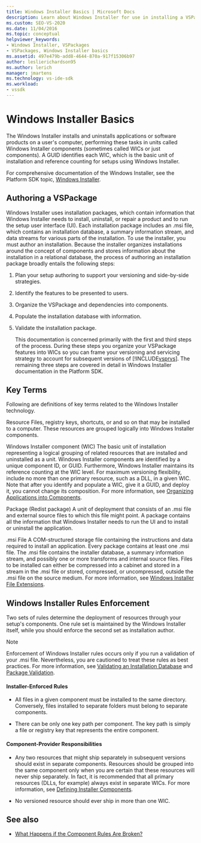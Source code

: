 ```yaml
---
title: Windows Installer Basics | Microsoft Docs
description: Learn about Windows Installer for use in installing a VSPackage, including organizing your VSPackage features into Windows Installer components.
ms.custom: SEO-VS-2020
ms.date: 11/04/2016
ms.topic: conceptual
helpviewer_keywords:
- Windows Installer, VSPackages
- VSPackages, Windows Installer basics
ms.assetid: 497e479b-add8-4644-870a-917f15306b97
author: leslierichardson95
ms.author: lerich
manager: jmartens
ms.technology: vs-ide-sdk
ms.workload:
- vssdk
---
```

# Windows Installer Basics
The Windows Installer installs and uninstalls applications or software products on a user's computer, performing these tasks in units called Windows Installer components (sometimes called WICs or just components). A GUID identifies each WIC, which is the basic unit of installation and reference counting for setups using Windows Installer.

 For comprehensive documentation of the Windows Installer, see the Platform SDK topic, [Windows Installer](/previous-versions/2kt85ked(v=vs.120)).

## Authoring a VSPackage
 Windows Installer uses installation packages, which contain information that Windows Installer needs to install, uninstall, or repair a product and to run the setup user interface (UI). Each installation package includes an .msi file, which contains an installation database, a summary information stream, and data streams for various parts of the installation. To use the installer, you must author an installation. Because the installer organizes installations around the concept of components and stores information about the installation in a relational database, the process of authoring an installation package broadly entails the following steps:

1. Plan your setup authoring to support your versioning and side-by-side strategies.

2. Identify the features to be presented to users.

3. Organize the VSPackage and dependencies into components.

4. Populate the installation database with information.

5. Validate the installation package.

   This documentation is concerned primarily with the first and third steps of the process. During these steps you organize your VSPackage features into WICs so you can frame your versioning and servicing strategy to account for subsequent versions of [!INCLUDE[vsprvs](../../code-quality/includes/vsprvs_md.md)]. The remaining three steps are covered in detail in Windows Installer documentation in the Platform SDK.

## Key Terms
 Following are definitions of key terms related to the Windows Installer technology.

 Resource
 Files, registry keys, shortcuts, or and so on that may be installed to a computer. These resources are grouped logically into Windows Installer components.

 Windows Installer component (WIC)
 The basic unit of installation representing a logical grouping of related resources that are installed and uninstalled as a unit. Windows Installer components are identified by a unique component ID, or GUID. Furthermore, Windows Installer maintains its reference counting at the WIC level. For maximum versioning flexibility, include no more than one primary resource, such as a DLL, in a given WIC. Note that after you identify and populate a WIC, give it a GUID, and deploy it, you cannot change its composition. For more information, see [Organizing Applications into Components](/windows/desktop/Msi/organizing-applications-into-components).

 Package (Redist package)
 A unit of deployment that consists of an .msi file and external source files to which this file might point. A package contains all the information that Windows Installer needs to run the UI and to install or uninstall the application.

 .msi File
 A COM-structured storage file containing the instructions and data required to install an application. Every package contains at least one .msi file. The .msi file contains the installer database, a summary information stream, and possibly one or more transforms and internal source files. Files to be installed can either be compressed into a cabinet and stored in a stream in the .msi file or stored, compressed, or uncompressed, outside the .msi file on the source medium. For more information, see [Windows Installer File Extensions](/windows/desktop/Msi/windows-installer-file-extensions).

## Windows Installer Rules Enforcement
 Two sets of rules determine the deployment of resources through your setup's components. One rule set is maintained by the Windows Installer itself, while you should enforce the second set as installation author.

> [!NOTE]
> Enforcement of Windows Installer rules occurs only if you run a validation of your .msi file. Nevertheless, you are cautioned to treat these rules as best practices. For more information, see [Validating an Installation Database](/windows/desktop/Msi/validating-an-installation-database) and [Package Validation](/windows/desktop/Msi/package-validation).

#### Installer-Enforced Rules

- All files in a given component must be installed to the same directory. Conversely, files installed to separate folders must belong to separate components.

- There can be only one key path per component. The key path is simply a file or registry key that represents the entire component.

#### Component-Provider Responsibilities

- Any two resources that might ship separately in subsequent versions should exist in separate components. Resources should be grouped into the same component only when you are certain that these resources will never ship separately. In fact, it is recommended that all primary resources (DLLs, for example) always exist in separate WICs. For more information, see [Defining Installer Components](/windows/desktop/Msi/defining-installer-components).

- No versioned resource should ever ship in more than one WIC.

## See also
- [What Happens if the Component Rules Are Broken?](/windows/desktop/Msi/what-happens-if-the-component-rules-are-broken)
